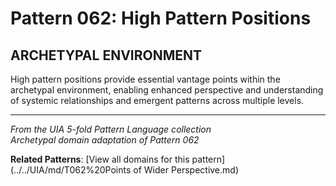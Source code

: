 # Pattern 062: High Pattern Positions

## ARCHETYPAL ENVIRONMENT

High pattern positions provide essential vantage points within the archetypal environment, enabling enhanced perspective and understanding of systemic relationships and emergent patterns across multiple levels.

---

*From the UIA 5-fold Pattern Language collection*  
*Archetypal domain adaptation of Pattern 062*

**Related Patterns**: [View all domains for this pattern](../../UIA/md/T062%20Points of Wider Perspective.md)